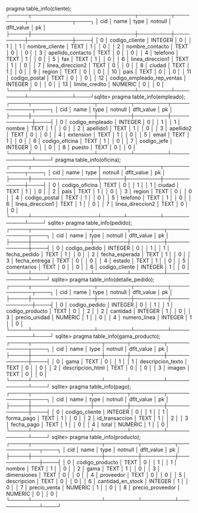 pragma table_info(cliente);
┌─────┬────────────────────────────┬─────────┬─────────┬────────────┬────┐
│ cid │            name            │  type   │ notnull │ dflt_value │ pk │
├─────┼────────────────────────────┼─────────┼─────────┼────────────┼────┤
│ 0   │ codigo_cliente             │ INTEGER │ 0       │            │ 1  │
│ 1   │ nombre_cliente             │ TEXT    │ 1       │            │ 0  │
│ 2   │ nombre_contacto            │ TEXT    │ 0       │            │ 0  │
│ 3   │ apellido_contacto          │ TEXT    │ 0       │            │ 0  │
│ 4   │ telefono                   │ TEXT    │ 1       │            │ 0  │
│ 5   │ fax                        │ TEXT    │ 1       │            │ 0  │
│ 6   │ linea_direccion1           │ TEXT    │ 1       │            │ 0  │
│ 7   │ linea_direccion2           │ TEXT    │ 0       │            │ 0  │
│ 8   │ ciudad                     │ TEXT    │ 1       │            │ 0  │
│ 9   │ region                     │ TEXT    │ 0       │            │ 0  │
│ 10  │ pais                       │ TEXT    │ 0       │            │ 0  │
│ 11  │ codigo_postal              │ TEXT    │ 0       │            │ 0  │
│ 12  │ codigo_empleado_rep_ventas │ INTEGER │ 0       │            │ 0  │
│ 13  │ limite_credito             │ NUMERIC │ 0       │            │ 0  │
└─────┴────────────────────────────┴─────────┴─────────┴────────────┴────┘sqlite> pragma table_info(empleado);
┌─────┬─────────────────┬─────────┬─────────┬────────────┬────┐
│ cid │      name       │  type   │ notnull │ dflt_value │ pk │
├─────┼─────────────────┼─────────┼─────────┼────────────┼────┤
│ 0   │ codigo_empleado │ INTEGER │ 0       │            │ 1  │
│ 1   │ nombre          │ TEXT    │ 1       │            │ 0  │
│ 2   │ apellido1       │ TEXT    │ 1       │            │ 0  │
│ 3   │ apellido2       │ TEXT    │ 0       │            │ 0  │
│ 4   │ extension       │ TEXT    │ 1       │            │ 0  │
│ 5   │ email           │ TEXT    │ 1       │            │ 0  │
│ 6   │ codigo_oficina  │ TEXT    │ 1       │            │ 0  │
│ 7   │ codigo_jefe     │ INTEGER │ 0       │            │ 0  │
│ 8   │ puesto          │ TEXT    │ 0       │            │ 0  │
└─────┴─────────────────┴─────────┴─────────┴────────────┴────┘
pragma table_info(oficina);
┌─────┬──────────────────┬──────┬─────────┬────────────┬────┐
│ cid │       name       │ type │ notnull │ dflt_value │ pk │
├─────┼──────────────────┼──────┼─────────┼────────────┼────┤
│ 0   │ codigo_oficina   │ TEXT │ 0       │            │ 1  │
│ 1   │ ciudad           │ TEXT │ 1       │            │ 0  │
│ 2   │ pais             │ TEXT │ 1       │            │ 0  │
│ 3   │ region           │ TEXT │ 0       │            │ 0  │
│ 4   │ codigo_postal    │ TEXT │ 1       │            │ 0  │
│ 5   │ telefono         │ TEXT │ 1       │            │ 0  │
│ 6   │ linea_direccion1 │ TEXT │ 1       │            │ 0  │
│ 7   │ linea_direccion2 │ TEXT │ 0       │            │ 0  │
└─────┴──────────────────┴──────┴─────────┴────────────┴────┘
sqlite> pragma table_info(pedido);
┌─────┬────────────────┬─────────┬─────────┬────────────┬────┐
│ cid │      name      │  type   │ notnull │ dflt_value │ pk │
├─────┼────────────────┼─────────┼─────────┼────────────┼────┤
│ 0   │ codigo_pedido  │ INTEGER │ 0       │            │ 1  │
│ 1   │ fecha_pedido   │ TEXT    │ 1       │            │ 0  │
│ 2   │ fecha_esperada │ TEXT    │ 1       │            │ 0  │
│ 3   │ fecha_entrega  │ TEXT    │ 0       │            │ 0  │
│ 4   │ estado         │ TEXT    │ 1       │            │ 0  │
│ 5   │ comentarios    │ TEXT    │ 0       │            │ 0  │
│ 6   │ codigo_cliente │ INTEGER │ 1       │            │ 0  │
└─────┴────────────────┴─────────┴─────────┴────────────┴────┘
sqlite> pragma table_info(detalle_pedido);
┌─────┬─────────────────┬─────────┬─────────┬────────────┬────┐
│ cid │      name       │  type   │ notnull │ dflt_value │ pk │
├─────┼─────────────────┼─────────┼─────────┼────────────┼────┤
│ 0   │ codigo_pedido   │ INTEGER │ 0       │            │ 1  │
│ 1   │ codigo_producto │ TEXT    │ 0       │            │ 2  │
│ 2   │ cantidad        │ INTEGER │ 1       │            │ 0  │
│ 3   │ precio_unidad   │ NUMERIC │ 1       │            │ 0  │
│ 4   │ numero_linea    │ INTEGER │ 1       │            │ 0  │
└─────┴─────────────────┴─────────┴─────────┴────────────┴────┘
sqlite> pragma table_info(gama_producto);
┌─────┬───────────────────┬──────┬─────────┬────────────┬────┐
│ cid │       name        │ type │ notnull │ dflt_value │ pk │
├─────┼───────────────────┼──────┼─────────┼────────────┼────┤
│ 0   │ gama              │ TEXT │ 0       │            │ 1  │
│ 1   │ descripcion_texto │ TEXT │ 0       │            │ 0  │
│ 2   │ descripcion_html  │ TEXT │ 0       │            │ 0  │
│ 3   │ imagen            │ TEXT │ 0       │            │ 0  │
└─────┴───────────────────┴──────┴─────────┴────────────┴────┘
sqlite> pragma table_info(pago);
┌─────┬────────────────┬─────────┬─────────┬────────────┬────┐
│ cid │      name      │  type   │ notnull │ dflt_value │ pk │
├─────┼────────────────┼─────────┼─────────┼────────────┼────┤
│ 0   │ codigo_cliente │ INTEGER │ 0       │            │ 1  │
│ 1   │ forma_pago     │ TEXT    │ 1       │            │ 0  │
│ 2   │ id_transaccion │ TEXT    │ 1       │            │ 2  │
│ 3   │ fecha_pago     │ TEXT    │ 1       │            │ 0  │
│ 4   │ total          │ NUMERIC │ 1       │            │ 0  │
└─────┴────────────────┴─────────┴─────────┴────────────┴────┘
sqlite> pragma table_info(producto);
┌─────┬───────────────────┬─────────┬─────────┬────────────┬────┐
│ cid │       name        │  type   │ notnull │ dflt_value │ pk │
├─────┼───────────────────┼─────────┼─────────┼────────────┼────┤
│ 0   │ codigo_producto   │ TEXT    │ 0       │            │ 1  │
│ 1   │ nombre            │ TEXT    │ 1       │            │ 0  │
│ 2   │ gama              │ TEXT    │ 1       │            │ 0  │
│ 3   │ dimensiones       │ TEXT    │ 0       │            │ 0  │
│ 4   │ proveedor         │ TEXT    │ 0       │            │ 0  │
│ 5   │ descripcion       │ TEXT    │ 0       │            │ 0  │
│ 6   │ cantidad_en_stock │ INTEGER │ 1       │            │ 0  │
│ 7   │ precio_venta      │ NUMERIC │ 1       │            │ 0  │
│ 8   │ precio_proveedor  │ NUMERIC │ 0       │            │ 0  │
└─────┴───────────────────┴─────────┴─────────┴────────────┴────┘